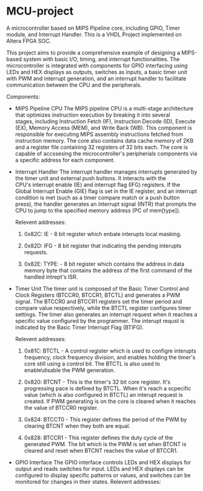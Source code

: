 # MCU-project

A microcontroller based on MIPS Pipeline core, including GPIO, Timer module, and Interrupt Handler. This is a VHDL Project implemented on Altera FPGA SOC.

This project aims to provide a comprehensive example of designing a MIPS-based system with basic I/O, timing, and interrupt functionalities.
The microcontroller is integrated with components for GPIO interfacing using LEDs and HEX displays as outputs, switches as inputs, a basic timer unit with PWM and interrupt generation, and an interrupt handler to facilitate communication between the CPU and the peripherals. 


Components:
* MIPS Pipeline CPU
  The MIPS pipeline CPU is a multi-stage architecture that optimizes instruction execution by breaking it into several       
  stages, including Instruction Fetch (IF), Instruction Decode (ID), Execute (EX), Memory Access (MEM), and Write Back (WB).   This component is responsible for executing MIPS assembly instructions fetched from instruction memory. The core also        contains data cache memory of 2KB and a register file containing 32 registers of 32 bits each.
  The core is capable of accssesing the microcontroller's peripherials components via a specific address for each component.


* Interrupt Handler
  The interrupt handler manages interrupts generated by the timer unit and external push buttons. It interacts with the     
  CPU's interrupt enable (IE) and interrupt flag (IFG) registers. If the Global Interrupt Enable (GIE) flag is set in the IE 
  register, and an interrupt condition is met (such as a timer compare match or a push button press), the handler generates 
  an interrupt signal (INTR) that prompts the CPU to jump to the specified memory address (PC of mem[type]).
  
  Relevent addresses:
  
  1. 0x82C: IE - 8 bit register which enbale interupts local masking.
  
  2. 0x82D: IFG - 8 bit register that indicating the pending interupts requests.
  
  3. 0x82E: TYPE: - 8 bit register which contains the address in data memory byte that contains the address of the first                          command of the handled intrept's ISR.

* Timer Unit
  The timer unit is composed of the Basic Timer Control and Clock Registers (BTCCR0, BTCCR1, BTCTL) and generates a PWM        signal. The BTCCR0 and BTCCR1 registers set the timer period and compare value respectively, while the BTCTL register        configures timer settings.
  The timer also generates an interrupt request when it reaches a specific value configured by the programmer. The interupt 
  requst is indicated by the Basic Timer Interrupt Flag (BTIFG).
  
  Relevent addresses:
  
  1. 0x81C: BTCTL - A control register which is used to configre interupts frequency, clock frequency division, and enables 
  holding the timer's core still using a control bit. The BTCTL is also used to enable\disable the PWM generation.
  
  2. 0x820: BTCNT - This is the timer's 32 bit core register. It's progressing pace is defined by BTCTL. When it's reach a       scpecific value (which is also configured in BTCTL) an interupt request is created. If PWM generating is on the core is      cleared when it reaches the value of BTCCR0 register.
  
  3. 0x824: BTCCT0 - This register defines the period of the PWM by clearing BTCNT when they both are equal.
  
  4. 0x828: BTCCR1 - This register defines the duty cycle of the generated PWM. The bit which is the PWM is set when BTCNT 
     is cleared and reset when BTCNT reaches the value of BTCCR1.
  
  
* GPIO Interface
  The GPIO interface controls LEDs and HEX displays for output and reads switches for input. LEDs and HEX displays can be      configured to display specific patterns or values, and switches can be monitored for changes in their states.
  Relevent addresses:
